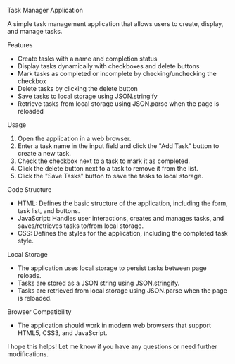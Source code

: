 Task Manager Application

A simple task management application that allows users to create, display, and manage tasks.

Features

- Create tasks with a name and completion status
- Display tasks dynamically with checkboxes and delete buttons
- Mark tasks as completed or incomplete by checking/unchecking the checkbox
- Delete tasks by clicking the delete button
- Save tasks to local storage using JSON.stringify
- Retrieve tasks from local storage using JSON.parse when the page is reloaded

Usage

1. Open the application in a web browser.
2. Enter a task name in the input field and click the "Add Task" button to create a new task.
3. Check the checkbox next to a task to mark it as completed.
4. Click the delete button next to a task to remove it from the list.
5. Click the "Save Tasks" button to save the tasks to local storage.

Code Structure

- HTML: Defines the basic structure of the application, including the form, task list, and buttons.
- JavaScript: Handles user interactions, creates and manages tasks, and saves/retrieves tasks to/from local storage.
- CSS: Defines the styles for the application, including the completed task style.

Local Storage

- The application uses local storage to persist tasks between page reloads.
- Tasks are stored as a JSON string using JSON.stringify.
- Tasks are retrieved from local storage using JSON.parse when the page is reloaded.

Browser Compatibility

- The application should work in modern web browsers that support HTML5, CSS3, and JavaScript.

I hope this helps! Let me know if you have any questions or need further modifications.

